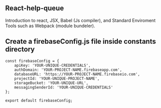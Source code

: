 ## React-help-queue
Introduction to react, JSX, Babel (Js compiler), and Standard Enviroment Tools such as Webpack (module bundeler).

## Create a firebaseConfig.js file inside constants directory
```
const firebaseConfig = {
    apiKey: 'YOUR-UNIQUE-CREDENTIALS',
    authDomain: 'YOUR-PROJECT-NAME.firebaseapp.com',
    databaseURL: 'https://YOUR-PROJECT-NAME.firebaseio.com',
    projectId: 'YOUR-UNIQUE-PROJECT-NAME',
    storageBucket: 'YOUR-UNIQUE-URL',
    messagingSenderId: 'YOUR-UNIQUE-CREDENTIALS'
};

export default firebaseConfig;
```